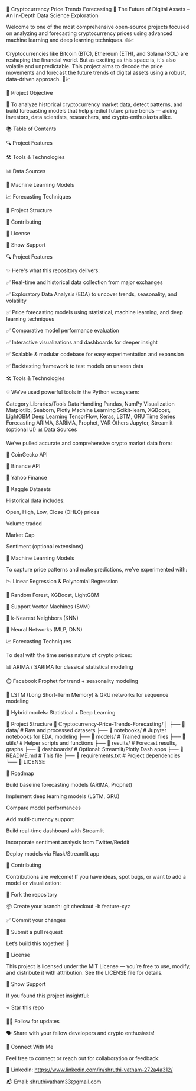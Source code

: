 🚀 Cryptocurrency Price Trends Forecasting
🔮 The Future of Digital Assets – An In-Depth Data Science Exploration

Welcome to one of the most comprehensive open-source projects focused on analyzing and forecasting cryptocurrency prices using advanced machine learning and deep learning techniques. 🌐📈

Cryptocurrencies like Bitcoin (BTC), Ethereum (ETH), and Solana (SOL) are reshaping the financial world. But as exciting as this space is, it's also volatile and unpredictable. This project aims to decode the price movements and forecast the future trends of digital assets using a robust, data-driven approach. 🧠💹

🧩 Project Objective

📌 To analyze historical cryptocurrency market data, detect patterns, and build forecasting models that help predict future price trends — aiding investors, data scientists, researchers, and crypto-enthusiasts alike.

📚 Table of Contents

🔍 Project Features

🛠️ Tools & Technologies

📊 Data Sources

🧪 Machine Learning Models

📈 Forecasting Techniques

📂 Project Structure

🤝 Contributing

📄 License

🌟 Show Support

🔍 Project Features

✨ Here's what this repository delivers:

✅ Real-time and historical data collection from major exchanges

✅ Exploratory Data Analysis (EDA) to uncover trends, seasonality, and volatility

✅ Price forecasting models using statistical, machine learning, and deep learning techniques

✅ Comparative model performance evaluation

✅ Interactive visualizations and dashboards for deeper insight

✅ Scalable & modular codebase for easy experimentation and expansion

✅ Backtesting framework to test models on unseen data

🛠️ Tools & Technologies

💡 We’ve used powerful tools in the Python ecosystem:

Category	Libraries/Tools
Data Handling	Pandas, NumPy
Visualization	Matplotlib, Seaborn, Plotly
Machine Learning	Scikit-learn, XGBoost, LightGBM
Deep Learning	TensorFlow, Keras, LSTM, GRU
Time Series Forecasting	ARIMA, SARIMA, Prophet, VAR
Others	Jupyter, Streamlit (optional UI)
📊 Data Sources

We’ve pulled accurate and comprehensive crypto market data from:

🔗 CoinGecko API

🔗 Binance API

🔗 Yahoo Finance

🔗 Kaggle Datasets

Historical data includes:

Open, High, Low, Close (OHLC) prices

Volume traded

Market Cap

Sentiment (optional extensions)

🧪 Machine Learning Models

To capture price patterns and make predictions, we’ve experimented with:

📉 Linear Regression & Polynomial Regression

🌳 Random Forest, XGBoost, LightGBM

🤖 Support Vector Machines (SVM)

🔄 k-Nearest Neighbors (KNN)

🧠 Neural Networks (MLP, DNN)

📈 Forecasting Techniques

To deal with the time series nature of crypto prices:

📊 ARIMA / SARIMA for classical statistical modeling

⏱️ Facebook Prophet for trend + seasonality modeling

🧬 LSTM (Long Short-Term Memory) & GRU networks for sequence modeling

🧠 Hybrid models: Statistical + Deep Learning

📂 Project Structure
📁 Cryptocurrency-Price-Trends-Forecasting/
│
├── 📁 data/                   # Raw and processed datasets
├── 📁 notebooks/              # Jupyter notebooks for EDA, modeling
├── 📁 models/                 # Trained model files
├── 📁 utils/                  # Helper scripts and functions
├── 📁 results/                # Forecast results, graphs
├── 📁 dashboards/             # Optional: Streamlit/Plotly Dash apps
├── 📄 README.md               # This file
├── 📄 requirements.txt        # Project dependencies
└── 📄 LICENSE

🧭 Roadmap

 Build baseline forecasting models (ARIMA, Prophet)

 Implement deep learning models (LSTM, GRU)

 Compare model performances

 Add multi-currency support

 Build real-time dashboard with Streamlit

 Incorporate sentiment analysis from Twitter/Reddit

 Deploy models via Flask/Streamlit app

🤝 Contributing

Contributions are welcome! If you have ideas, spot bugs, or want to add a model or visualization:

🍴 Fork the repository

📦 Create your branch: git checkout -b feature-xyz

✅ Commit your changes

📩 Submit a pull request

Let’s build this together! 💪

📄 License

This project is licensed under the MIT License — you’re free to use, modify, and distribute it with attribution. See the LICENSE
 file for details.

🌟 Show Support

If you found this project insightful:

⭐ Star this repo

🧑‍💻 Follow for updates

🗣️ Share with your fellow developers and crypto enthusiasts!

🔗 Connect With Me

Feel free to connect or reach out for collaboration or feedback:

💼 LinkedIn: https://www.linkedin.com/in/shruthi-vatham-272a4a312/

📬 Email: shruthivatham33@gmail.com
